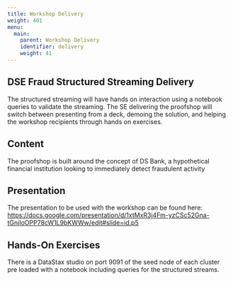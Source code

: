 ```yaml
---
title: Workshop Delivery
weight: 401
menu:
  main:
    parent: Workshop Delivery
    identifier: delivery
    weight: 41
---
```


## DSE Fraud Structured Streaming Delivery

The structured streaming will have hands on interaction using a notebook queries to validate the streaming. The SE delivering the proofshop will switch between presenting from a deck, demoing the solution, and helping the workshop recipients through hands on exercises.

## Content

The proofshop is built around the concept of DS Bank, a hypothetical financial institution looking to immediately detect fraudulent activity 


##  Presentation

The presentation to be used with the workshop can be found here: https://docs.google.com/presentation/d/1xtMxR3j4Fm-yzCSc52Gna-tGnjIoOPP78cW1L9bKWWw/edit#slide=id.p5

## Hands-On Exercises

There is a DataStax studio on port 9091 of the seed node of each cluster pre loaded with a notebook including queries for the structured streams.
